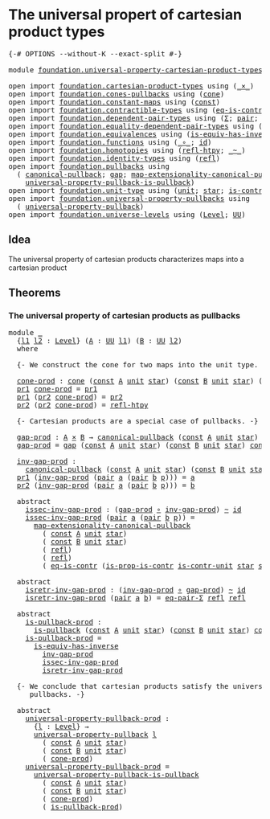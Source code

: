 # The universal propert of cartesian product types

<pre class="Agda"><a id="61" class="Symbol">{-#</a> <a id="65" class="Keyword">OPTIONS</a> <a id="73" class="Pragma">--without-K</a> <a id="85" class="Pragma">--exact-split</a> <a id="99" class="Symbol">#-}</a>

<a id="104" class="Keyword">module</a> <a id="111" href="foundation.universal-property-cartesian-product-types.html" class="Module">foundation.universal-property-cartesian-product-types</a> <a id="165" class="Keyword">where</a>

<a id="172" class="Keyword">open</a> <a id="177" class="Keyword">import</a> <a id="184" href="foundation.cartesian-product-types.html" class="Module">foundation.cartesian-product-types</a> <a id="219" class="Keyword">using</a> <a id="225" class="Symbol">(</a><a id="226" href="foundation-core.cartesian-product-types.html#577" class="Function Operator">_×_</a><a id="229" class="Symbol">)</a>
<a id="231" class="Keyword">open</a> <a id="236" class="Keyword">import</a> <a id="243" href="foundation.cones-pullbacks.html" class="Module">foundation.cones-pullbacks</a> <a id="270" class="Keyword">using</a> <a id="276" class="Symbol">(</a><a id="277" href="foundation-core.cones-pullbacks.html#1272" class="Function">cone</a><a id="281" class="Symbol">)</a>
<a id="283" class="Keyword">open</a> <a id="288" class="Keyword">import</a> <a id="295" href="foundation.constant-maps.html" class="Module">foundation.constant-maps</a> <a id="320" class="Keyword">using</a> <a id="326" class="Symbol">(</a><a id="327" href="foundation-core.constant-maps.html#203" class="Function">const</a><a id="332" class="Symbol">)</a>
<a id="334" class="Keyword">open</a> <a id="339" class="Keyword">import</a> <a id="346" href="foundation.contractible-types.html" class="Module">foundation.contractible-types</a> <a id="376" class="Keyword">using</a> <a id="382" class="Symbol">(</a><a id="383" href="foundation-core.contractible-types.html#1299" class="Function">eq-is-contr</a><a id="394" class="Symbol">;</a> <a id="396" href="foundation-core.contractible-types.html#6613" class="Function">is-prop-is-contr</a><a id="412" class="Symbol">)</a>
<a id="414" class="Keyword">open</a> <a id="419" class="Keyword">import</a> <a id="426" href="foundation.dependent-pair-types.html" class="Module">foundation.dependent-pair-types</a> <a id="458" class="Keyword">using</a> <a id="464" class="Symbol">(</a><a id="465" href="foundation-core.dependent-pair-types.html#502" class="Record">Σ</a><a id="466" class="Symbol">;</a> <a id="468" href="foundation-core.dependent-pair-types.html#575" class="InductiveConstructor">pair</a><a id="472" class="Symbol">;</a> <a id="474" href="foundation-core.dependent-pair-types.html#592" class="Field">pr1</a><a id="477" class="Symbol">;</a> <a id="479" href="foundation-core.dependent-pair-types.html#604" class="Field">pr2</a><a id="482" class="Symbol">)</a>
<a id="484" class="Keyword">open</a> <a id="489" class="Keyword">import</a> <a id="496" href="foundation.equality-dependent-pair-types.html" class="Module">foundation.equality-dependent-pair-types</a> <a id="537" class="Keyword">using</a> <a id="543" class="Symbol">(</a><a id="544" href="foundation.equality-dependent-pair-types.html#1372" class="Function">eq-pair-Σ</a><a id="553" class="Symbol">)</a>
<a id="555" class="Keyword">open</a> <a id="560" class="Keyword">import</a> <a id="567" href="foundation.equivalences.html" class="Module">foundation.equivalences</a> <a id="591" class="Keyword">using</a> <a id="597" class="Symbol">(</a><a id="598" href="foundation-core.equivalences.html#2999" class="Function">is-equiv-has-inverse</a><a id="618" class="Symbol">)</a>
<a id="620" class="Keyword">open</a> <a id="625" class="Keyword">import</a> <a id="632" href="foundation.functions.html" class="Module">foundation.functions</a> <a id="653" class="Keyword">using</a> <a id="659" class="Symbol">(</a><a id="660" href="foundation-core.functions.html#407" class="Function Operator">_∘_</a><a id="663" class="Symbol">;</a> <a id="665" href="foundation-core.functions.html#309" class="Function">id</a><a id="667" class="Symbol">)</a>
<a id="669" class="Keyword">open</a> <a id="674" class="Keyword">import</a> <a id="681" href="foundation.homotopies.html" class="Module">foundation.homotopies</a> <a id="703" class="Keyword">using</a> <a id="709" class="Symbol">(</a><a id="710" href="foundation-core.homotopies.html#710" class="Function">refl-htpy</a><a id="719" class="Symbol">;</a> <a id="721" href="foundation-core.homotopies.html#545" class="Function Operator">_~_</a><a id="724" class="Symbol">)</a>
<a id="726" class="Keyword">open</a> <a id="731" class="Keyword">import</a> <a id="738" href="foundation.identity-types.html" class="Module">foundation.identity-types</a> <a id="764" class="Keyword">using</a> <a id="770" class="Symbol">(</a><a id="771" href="foundation-core.identity-types.html#694" class="InductiveConstructor">refl</a><a id="775" class="Symbol">)</a>
<a id="777" class="Keyword">open</a> <a id="782" class="Keyword">import</a> <a id="789" href="foundation.pullbacks.html" class="Module">foundation.pullbacks</a> <a id="810" class="Keyword">using</a>
  <a id="818" class="Symbol">(</a> <a id="820" href="foundation-core.pullbacks.html#820" class="Function">canonical-pullback</a><a id="838" class="Symbol">;</a> <a id="840" href="foundation-core.pullbacks.html#2383" class="Function">gap</a><a id="843" class="Symbol">;</a> <a id="845" href="foundation.pullbacks.html#2932" class="Function">map-extensionality-canonical-pullback</a><a id="882" class="Symbol">;</a> <a id="884" href="foundation-core.pullbacks.html#2885" class="Function">is-pullback</a><a id="895" class="Symbol">;</a>
    <a id="901" href="foundation-core.pullbacks.html#4079" class="Function">universal-property-pullback-is-pullback</a><a id="940" class="Symbol">)</a>
<a id="942" class="Keyword">open</a> <a id="947" class="Keyword">import</a> <a id="954" href="foundation.unit-type.html" class="Module">foundation.unit-type</a> <a id="975" class="Keyword">using</a> <a id="981" class="Symbol">(</a><a id="982" href="foundation.unit-type.html#1075" class="Datatype">unit</a><a id="986" class="Symbol">;</a> <a id="988" href="foundation.unit-type.html#1099" class="InductiveConstructor">star</a><a id="992" class="Symbol">;</a> <a id="994" href="foundation.unit-type.html#2015" class="Function">is-contr-unit</a><a id="1007" class="Symbol">)</a>
<a id="1009" class="Keyword">open</a> <a id="1014" class="Keyword">import</a> <a id="1021" href="foundation.universal-property-pullbacks.html" class="Module">foundation.universal-property-pullbacks</a> <a id="1061" class="Keyword">using</a>
  <a id="1069" class="Symbol">(</a> <a id="1071" href="foundation-core.universal-property-pullbacks.html#687" class="Function">universal-property-pullback</a><a id="1098" class="Symbol">)</a>
<a id="1100" class="Keyword">open</a> <a id="1105" class="Keyword">import</a> <a id="1112" href="foundation.universe-levels.html" class="Module">foundation.universe-levels</a> <a id="1139" class="Keyword">using</a> <a id="1145" class="Symbol">(</a><a id="1146" href="Agda.Primitive.html#597" class="Postulate">Level</a><a id="1151" class="Symbol">;</a> <a id="1153" href="foundation-core.universe-levels.html#222" class="Primitive">UU</a><a id="1155" class="Symbol">)</a>
</pre>
## Idea

The universal property of cartesian products characterizes maps into a cartesian product

## Theorems

### The universal property of cartesian products as pullbacks

<pre class="Agda"><a id="1345" class="Keyword">module</a> <a id="1352" href="foundation.universal-property-cartesian-product-types.html#1352" class="Module">_</a>
  <a id="1356" class="Symbol">{</a><a id="1357" href="foundation.universal-property-cartesian-product-types.html#1357" class="Bound">l1</a> <a id="1360" href="foundation.universal-property-cartesian-product-types.html#1360" class="Bound">l2</a> <a id="1363" class="Symbol">:</a> <a id="1365" href="Agda.Primitive.html#597" class="Postulate">Level</a><a id="1370" class="Symbol">}</a> <a id="1372" class="Symbol">(</a><a id="1373" href="foundation.universal-property-cartesian-product-types.html#1373" class="Bound">A</a> <a id="1375" class="Symbol">:</a> <a id="1377" href="foundation-core.universe-levels.html#222" class="Primitive">UU</a> <a id="1380" href="foundation.universal-property-cartesian-product-types.html#1357" class="Bound">l1</a><a id="1382" class="Symbol">)</a> <a id="1384" class="Symbol">(</a><a id="1385" href="foundation.universal-property-cartesian-product-types.html#1385" class="Bound">B</a> <a id="1387" class="Symbol">:</a> <a id="1389" href="foundation-core.universe-levels.html#222" class="Primitive">UU</a> <a id="1392" href="foundation.universal-property-cartesian-product-types.html#1360" class="Bound">l2</a><a id="1394" class="Symbol">)</a>
  <a id="1398" class="Keyword">where</a>

  <a id="1407" class="Comment">{- We construct the cone for two maps into the unit type. -}</a>

  <a id="1471" href="foundation.universal-property-cartesian-product-types.html#1471" class="Function">cone-prod</a> <a id="1481" class="Symbol">:</a> <a id="1483" href="foundation-core.cones-pullbacks.html#1272" class="Function">cone</a> <a id="1488" class="Symbol">(</a><a id="1489" href="foundation-core.constant-maps.html#203" class="Function">const</a> <a id="1495" href="foundation.universal-property-cartesian-product-types.html#1373" class="Bound">A</a> <a id="1497" href="foundation.unit-type.html#1075" class="Datatype">unit</a> <a id="1502" href="foundation.unit-type.html#1099" class="InductiveConstructor">star</a><a id="1506" class="Symbol">)</a> <a id="1508" class="Symbol">(</a><a id="1509" href="foundation-core.constant-maps.html#203" class="Function">const</a> <a id="1515" href="foundation.universal-property-cartesian-product-types.html#1385" class="Bound">B</a> <a id="1517" href="foundation.unit-type.html#1075" class="Datatype">unit</a> <a id="1522" href="foundation.unit-type.html#1099" class="InductiveConstructor">star</a><a id="1526" class="Symbol">)</a> <a id="1528" class="Symbol">(</a><a id="1529" href="foundation.universal-property-cartesian-product-types.html#1373" class="Bound">A</a> <a id="1531" href="foundation-core.cartesian-product-types.html#577" class="Function Operator">×</a> <a id="1533" href="foundation.universal-property-cartesian-product-types.html#1385" class="Bound">B</a><a id="1534" class="Symbol">)</a>
  <a id="1538" href="foundation-core.dependent-pair-types.html#592" class="Field">pr1</a> <a id="1542" href="foundation.universal-property-cartesian-product-types.html#1471" class="Function">cone-prod</a> <a id="1552" class="Symbol">=</a> <a id="1554" href="foundation-core.dependent-pair-types.html#592" class="Field">pr1</a>
  <a id="1560" href="foundation-core.dependent-pair-types.html#592" class="Field">pr1</a> <a id="1564" class="Symbol">(</a><a id="1565" href="foundation-core.dependent-pair-types.html#604" class="Field">pr2</a> <a id="1569" href="foundation.universal-property-cartesian-product-types.html#1471" class="Function">cone-prod</a><a id="1578" class="Symbol">)</a> <a id="1580" class="Symbol">=</a> <a id="1582" href="foundation-core.dependent-pair-types.html#604" class="Field">pr2</a>
  <a id="1588" href="foundation-core.dependent-pair-types.html#604" class="Field">pr2</a> <a id="1592" class="Symbol">(</a><a id="1593" href="foundation-core.dependent-pair-types.html#604" class="Field">pr2</a> <a id="1597" href="foundation.universal-property-cartesian-product-types.html#1471" class="Function">cone-prod</a><a id="1606" class="Symbol">)</a> <a id="1608" class="Symbol">=</a> <a id="1610" href="foundation-core.homotopies.html#710" class="Function">refl-htpy</a>

  <a id="1623" class="Comment">{- Cartesian products are a special case of pullbacks. -}</a>

  <a id="1684" href="foundation.universal-property-cartesian-product-types.html#1684" class="Function">gap-prod</a> <a id="1693" class="Symbol">:</a> <a id="1695" href="foundation.universal-property-cartesian-product-types.html#1373" class="Bound">A</a> <a id="1697" href="foundation-core.cartesian-product-types.html#577" class="Function Operator">×</a> <a id="1699" href="foundation.universal-property-cartesian-product-types.html#1385" class="Bound">B</a> <a id="1701" class="Symbol">→</a> <a id="1703" href="foundation-core.pullbacks.html#820" class="Function">canonical-pullback</a> <a id="1722" class="Symbol">(</a><a id="1723" href="foundation-core.constant-maps.html#203" class="Function">const</a> <a id="1729" href="foundation.universal-property-cartesian-product-types.html#1373" class="Bound">A</a> <a id="1731" href="foundation.unit-type.html#1075" class="Datatype">unit</a> <a id="1736" href="foundation.unit-type.html#1099" class="InductiveConstructor">star</a><a id="1740" class="Symbol">)</a> <a id="1742" class="Symbol">(</a><a id="1743" href="foundation-core.constant-maps.html#203" class="Function">const</a> <a id="1749" href="foundation.universal-property-cartesian-product-types.html#1385" class="Bound">B</a> <a id="1751" href="foundation.unit-type.html#1075" class="Datatype">unit</a> <a id="1756" href="foundation.unit-type.html#1099" class="InductiveConstructor">star</a><a id="1760" class="Symbol">)</a>
  <a id="1764" href="foundation.universal-property-cartesian-product-types.html#1684" class="Function">gap-prod</a> <a id="1773" class="Symbol">=</a> <a id="1775" href="foundation-core.pullbacks.html#2383" class="Function">gap</a> <a id="1779" class="Symbol">(</a><a id="1780" href="foundation-core.constant-maps.html#203" class="Function">const</a> <a id="1786" href="foundation.universal-property-cartesian-product-types.html#1373" class="Bound">A</a> <a id="1788" href="foundation.unit-type.html#1075" class="Datatype">unit</a> <a id="1793" href="foundation.unit-type.html#1099" class="InductiveConstructor">star</a><a id="1797" class="Symbol">)</a> <a id="1799" class="Symbol">(</a><a id="1800" href="foundation-core.constant-maps.html#203" class="Function">const</a> <a id="1806" href="foundation.universal-property-cartesian-product-types.html#1385" class="Bound">B</a> <a id="1808" href="foundation.unit-type.html#1075" class="Datatype">unit</a> <a id="1813" href="foundation.unit-type.html#1099" class="InductiveConstructor">star</a><a id="1817" class="Symbol">)</a> <a id="1819" href="foundation.universal-property-cartesian-product-types.html#1471" class="Function">cone-prod</a>

  <a id="1832" href="foundation.universal-property-cartesian-product-types.html#1832" class="Function">inv-gap-prod</a> <a id="1845" class="Symbol">:</a>
    <a id="1851" href="foundation-core.pullbacks.html#820" class="Function">canonical-pullback</a> <a id="1870" class="Symbol">(</a><a id="1871" href="foundation-core.constant-maps.html#203" class="Function">const</a> <a id="1877" href="foundation.universal-property-cartesian-product-types.html#1373" class="Bound">A</a> <a id="1879" href="foundation.unit-type.html#1075" class="Datatype">unit</a> <a id="1884" href="foundation.unit-type.html#1099" class="InductiveConstructor">star</a><a id="1888" class="Symbol">)</a> <a id="1890" class="Symbol">(</a><a id="1891" href="foundation-core.constant-maps.html#203" class="Function">const</a> <a id="1897" href="foundation.universal-property-cartesian-product-types.html#1385" class="Bound">B</a> <a id="1899" href="foundation.unit-type.html#1075" class="Datatype">unit</a> <a id="1904" href="foundation.unit-type.html#1099" class="InductiveConstructor">star</a><a id="1908" class="Symbol">)</a> <a id="1910" class="Symbol">→</a> <a id="1912" href="foundation.universal-property-cartesian-product-types.html#1373" class="Bound">A</a> <a id="1914" href="foundation-core.cartesian-product-types.html#577" class="Function Operator">×</a> <a id="1916" href="foundation.universal-property-cartesian-product-types.html#1385" class="Bound">B</a>
  <a id="1920" href="foundation-core.dependent-pair-types.html#592" class="Field">pr1</a> <a id="1924" class="Symbol">(</a><a id="1925" href="foundation.universal-property-cartesian-product-types.html#1832" class="Function">inv-gap-prod</a> <a id="1938" class="Symbol">(</a><a id="1939" href="foundation-core.dependent-pair-types.html#575" class="InductiveConstructor">pair</a> <a id="1944" href="foundation.universal-property-cartesian-product-types.html#1944" class="Bound">a</a> <a id="1946" class="Symbol">(</a><a id="1947" href="foundation-core.dependent-pair-types.html#575" class="InductiveConstructor">pair</a> <a id="1952" href="foundation.universal-property-cartesian-product-types.html#1952" class="Bound">b</a> <a id="1954" href="foundation.universal-property-cartesian-product-types.html#1954" class="Bound">p</a><a id="1955" class="Symbol">)))</a> <a id="1959" class="Symbol">=</a> <a id="1961" href="foundation.universal-property-cartesian-product-types.html#1944" class="Bound">a</a>
  <a id="1965" href="foundation-core.dependent-pair-types.html#604" class="Field">pr2</a> <a id="1969" class="Symbol">(</a><a id="1970" href="foundation.universal-property-cartesian-product-types.html#1832" class="Function">inv-gap-prod</a> <a id="1983" class="Symbol">(</a><a id="1984" href="foundation-core.dependent-pair-types.html#575" class="InductiveConstructor">pair</a> <a id="1989" href="foundation.universal-property-cartesian-product-types.html#1989" class="Bound">a</a> <a id="1991" class="Symbol">(</a><a id="1992" href="foundation-core.dependent-pair-types.html#575" class="InductiveConstructor">pair</a> <a id="1997" href="foundation.universal-property-cartesian-product-types.html#1997" class="Bound">b</a> <a id="1999" href="foundation.universal-property-cartesian-product-types.html#1999" class="Bound">p</a><a id="2000" class="Symbol">)))</a> <a id="2004" class="Symbol">=</a> <a id="2006" href="foundation.universal-property-cartesian-product-types.html#1997" class="Bound">b</a>

  <a id="2011" class="Keyword">abstract</a>
    <a id="2024" href="foundation.universal-property-cartesian-product-types.html#2024" class="Function">issec-inv-gap-prod</a> <a id="2043" class="Symbol">:</a> <a id="2045" class="Symbol">(</a><a id="2046" href="foundation.universal-property-cartesian-product-types.html#1684" class="Function">gap-prod</a> <a id="2055" href="foundation-core.functions.html#407" class="Function Operator">∘</a> <a id="2057" href="foundation.universal-property-cartesian-product-types.html#1832" class="Function">inv-gap-prod</a><a id="2069" class="Symbol">)</a> <a id="2071" href="foundation-core.homotopies.html#545" class="Function Operator">~</a> <a id="2073" href="foundation-core.functions.html#309" class="Function">id</a>
    <a id="2080" href="foundation.universal-property-cartesian-product-types.html#2024" class="Function">issec-inv-gap-prod</a> <a id="2099" class="Symbol">(</a><a id="2100" href="foundation-core.dependent-pair-types.html#575" class="InductiveConstructor">pair</a> <a id="2105" href="foundation.universal-property-cartesian-product-types.html#2105" class="Bound">a</a> <a id="2107" class="Symbol">(</a><a id="2108" href="foundation-core.dependent-pair-types.html#575" class="InductiveConstructor">pair</a> <a id="2113" href="foundation.universal-property-cartesian-product-types.html#2113" class="Bound">b</a> <a id="2115" href="foundation.universal-property-cartesian-product-types.html#2115" class="Bound">p</a><a id="2116" class="Symbol">))</a> <a id="2119" class="Symbol">=</a>
      <a id="2127" href="foundation.pullbacks.html#2932" class="Function">map-extensionality-canonical-pullback</a>
        <a id="2173" class="Symbol">(</a> <a id="2175" href="foundation-core.constant-maps.html#203" class="Function">const</a> <a id="2181" href="foundation.universal-property-cartesian-product-types.html#1373" class="Bound">A</a> <a id="2183" href="foundation.unit-type.html#1075" class="Datatype">unit</a> <a id="2188" href="foundation.unit-type.html#1099" class="InductiveConstructor">star</a><a id="2192" class="Symbol">)</a>
        <a id="2202" class="Symbol">(</a> <a id="2204" href="foundation-core.constant-maps.html#203" class="Function">const</a> <a id="2210" href="foundation.universal-property-cartesian-product-types.html#1385" class="Bound">B</a> <a id="2212" href="foundation.unit-type.html#1075" class="Datatype">unit</a> <a id="2217" href="foundation.unit-type.html#1099" class="InductiveConstructor">star</a><a id="2221" class="Symbol">)</a>
        <a id="2231" class="Symbol">(</a> <a id="2233" href="foundation-core.identity-types.html#694" class="InductiveConstructor">refl</a><a id="2237" class="Symbol">)</a>
        <a id="2247" class="Symbol">(</a> <a id="2249" href="foundation-core.identity-types.html#694" class="InductiveConstructor">refl</a><a id="2253" class="Symbol">)</a>
        <a id="2263" class="Symbol">(</a> <a id="2265" href="foundation-core.contractible-types.html#1299" class="Function">eq-is-contr</a> <a id="2277" class="Symbol">(</a><a id="2278" href="foundation-core.contractible-types.html#6613" class="Function">is-prop-is-contr</a> <a id="2295" href="foundation.unit-type.html#2015" class="Function">is-contr-unit</a> <a id="2309" href="foundation.unit-type.html#1099" class="InductiveConstructor">star</a> <a id="2314" href="foundation.unit-type.html#1099" class="InductiveConstructor">star</a><a id="2318" class="Symbol">))</a>

  <a id="2324" class="Keyword">abstract</a>
    <a id="2337" href="foundation.universal-property-cartesian-product-types.html#2337" class="Function">isretr-inv-gap-prod</a> <a id="2357" class="Symbol">:</a> <a id="2359" class="Symbol">(</a><a id="2360" href="foundation.universal-property-cartesian-product-types.html#1832" class="Function">inv-gap-prod</a> <a id="2373" href="foundation-core.functions.html#407" class="Function Operator">∘</a> <a id="2375" href="foundation.universal-property-cartesian-product-types.html#1684" class="Function">gap-prod</a><a id="2383" class="Symbol">)</a> <a id="2385" href="foundation-core.homotopies.html#545" class="Function Operator">~</a> <a id="2387" href="foundation-core.functions.html#309" class="Function">id</a>
    <a id="2394" href="foundation.universal-property-cartesian-product-types.html#2337" class="Function">isretr-inv-gap-prod</a> <a id="2414" class="Symbol">(</a><a id="2415" href="foundation-core.dependent-pair-types.html#575" class="InductiveConstructor">pair</a> <a id="2420" href="foundation.universal-property-cartesian-product-types.html#2420" class="Bound">a</a> <a id="2422" href="foundation.universal-property-cartesian-product-types.html#2422" class="Bound">b</a><a id="2423" class="Symbol">)</a> <a id="2425" class="Symbol">=</a> <a id="2427" href="foundation.equality-dependent-pair-types.html#1372" class="Function">eq-pair-Σ</a> <a id="2437" href="foundation-core.identity-types.html#694" class="InductiveConstructor">refl</a> <a id="2442" href="foundation-core.identity-types.html#694" class="InductiveConstructor">refl</a>

  <a id="2450" class="Keyword">abstract</a>
    <a id="2463" href="foundation.universal-property-cartesian-product-types.html#2463" class="Function">is-pullback-prod</a> <a id="2480" class="Symbol">:</a>
      <a id="2488" href="foundation-core.pullbacks.html#2885" class="Function">is-pullback</a> <a id="2500" class="Symbol">(</a><a id="2501" href="foundation-core.constant-maps.html#203" class="Function">const</a> <a id="2507" href="foundation.universal-property-cartesian-product-types.html#1373" class="Bound">A</a> <a id="2509" href="foundation.unit-type.html#1075" class="Datatype">unit</a> <a id="2514" href="foundation.unit-type.html#1099" class="InductiveConstructor">star</a><a id="2518" class="Symbol">)</a> <a id="2520" class="Symbol">(</a><a id="2521" href="foundation-core.constant-maps.html#203" class="Function">const</a> <a id="2527" href="foundation.universal-property-cartesian-product-types.html#1385" class="Bound">B</a> <a id="2529" href="foundation.unit-type.html#1075" class="Datatype">unit</a> <a id="2534" href="foundation.unit-type.html#1099" class="InductiveConstructor">star</a><a id="2538" class="Symbol">)</a> <a id="2540" href="foundation.universal-property-cartesian-product-types.html#1471" class="Function">cone-prod</a>
    <a id="2554" href="foundation.universal-property-cartesian-product-types.html#2463" class="Function">is-pullback-prod</a> <a id="2571" class="Symbol">=</a>
      <a id="2579" href="foundation-core.equivalences.html#2999" class="Function">is-equiv-has-inverse</a>
        <a id="2608" href="foundation.universal-property-cartesian-product-types.html#1832" class="Function">inv-gap-prod</a>
        <a id="2629" href="foundation.universal-property-cartesian-product-types.html#2024" class="Function">issec-inv-gap-prod</a>
        <a id="2656" href="foundation.universal-property-cartesian-product-types.html#2337" class="Function">isretr-inv-gap-prod</a>

  <a id="2679" class="Comment">{- We conclude that cartesian products satisfy the universal property of 
     pullbacks. -}</a>

  <a id="2775" class="Keyword">abstract</a>
    <a id="2788" href="foundation.universal-property-cartesian-product-types.html#2788" class="Function">universal-property-pullback-prod</a> <a id="2821" class="Symbol">:</a>
      <a id="2829" class="Symbol">{</a><a id="2830" href="foundation.universal-property-cartesian-product-types.html#2830" class="Bound">l</a> <a id="2832" class="Symbol">:</a> <a id="2834" href="Agda.Primitive.html#597" class="Postulate">Level</a><a id="2839" class="Symbol">}</a> <a id="2841" class="Symbol">→</a>
      <a id="2849" href="foundation-core.universal-property-pullbacks.html#687" class="Function">universal-property-pullback</a> <a id="2877" href="foundation.universal-property-cartesian-product-types.html#2830" class="Bound">l</a>
        <a id="2887" class="Symbol">(</a> <a id="2889" href="foundation-core.constant-maps.html#203" class="Function">const</a> <a id="2895" href="foundation.universal-property-cartesian-product-types.html#1373" class="Bound">A</a> <a id="2897" href="foundation.unit-type.html#1075" class="Datatype">unit</a> <a id="2902" href="foundation.unit-type.html#1099" class="InductiveConstructor">star</a><a id="2906" class="Symbol">)</a>
        <a id="2916" class="Symbol">(</a> <a id="2918" href="foundation-core.constant-maps.html#203" class="Function">const</a> <a id="2924" href="foundation.universal-property-cartesian-product-types.html#1385" class="Bound">B</a> <a id="2926" href="foundation.unit-type.html#1075" class="Datatype">unit</a> <a id="2931" href="foundation.unit-type.html#1099" class="InductiveConstructor">star</a><a id="2935" class="Symbol">)</a>
        <a id="2945" class="Symbol">(</a> <a id="2947" href="foundation.universal-property-cartesian-product-types.html#1471" class="Function">cone-prod</a><a id="2956" class="Symbol">)</a>
    <a id="2962" href="foundation.universal-property-cartesian-product-types.html#2788" class="Function">universal-property-pullback-prod</a> <a id="2995" class="Symbol">=</a>
      <a id="3003" href="foundation-core.pullbacks.html#4079" class="Function">universal-property-pullback-is-pullback</a>
        <a id="3051" class="Symbol">(</a> <a id="3053" href="foundation-core.constant-maps.html#203" class="Function">const</a> <a id="3059" href="foundation.universal-property-cartesian-product-types.html#1373" class="Bound">A</a> <a id="3061" href="foundation.unit-type.html#1075" class="Datatype">unit</a> <a id="3066" href="foundation.unit-type.html#1099" class="InductiveConstructor">star</a><a id="3070" class="Symbol">)</a>
        <a id="3080" class="Symbol">(</a> <a id="3082" href="foundation-core.constant-maps.html#203" class="Function">const</a> <a id="3088" href="foundation.universal-property-cartesian-product-types.html#1385" class="Bound">B</a> <a id="3090" href="foundation.unit-type.html#1075" class="Datatype">unit</a> <a id="3095" href="foundation.unit-type.html#1099" class="InductiveConstructor">star</a><a id="3099" class="Symbol">)</a>
        <a id="3109" class="Symbol">(</a> <a id="3111" href="foundation.universal-property-cartesian-product-types.html#1471" class="Function">cone-prod</a><a id="3120" class="Symbol">)</a>
        <a id="3130" class="Symbol">(</a> <a id="3132" href="foundation.universal-property-cartesian-product-types.html#2463" class="Function">is-pullback-prod</a><a id="3148" class="Symbol">)</a>
</pre>